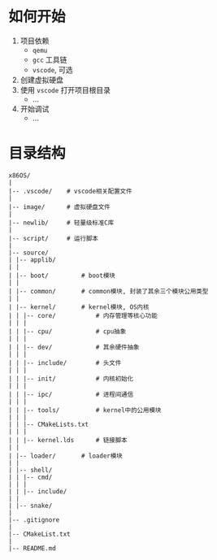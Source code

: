 # 如何开始
1. 项目依赖
   - `qemu`
   - `gcc` 工具链
   - `vscode`, 可选
2. 创建虚拟硬盘
3. 使用 `vscode` 打开项目根目录
   - ...
4. 开始调试
   - ...

# 目录结构
``` shell
x86OS/
|
|-- .vscode/    # vscode相关配置文件
|
|-- image/      # 虚拟硬盘文件
|
|-- newlib/     # 轻量级标准C库
|
|-- script/     # 运行脚本
|
|-- source/
| |-- applib/
| |
| |-- boot/         # boot模块
| |
| |-- common/       # common模块, 封装了其余三个模块公用类型
| |
| |-- kernel/       # kernel模块, OS内核
| | |-- core/           # 内存管理等核心功能
| | |
| | |-- cpu/            # cpu抽象
| | |
| | |-- dev/            # 其余硬件抽象
| | |
| | |-- include/        # 头文件
| | |
| | |-- init/           # 内核初始化
| | |
| | |-- ipc/            # 进程间通信
| | |
| | |-- tools/          # kernel中的公用模块
| | |
| | |-- CMakeLists.txt
| | |
| | |-- kernel.lds      # 链接脚本
| |
| |-- loader/       # loader模块
| |
| |-- shell/
| | |-- cmd/
| | |
| | |-- include/
| |
| |-- snake/
|
|-- .gitignore
|
|-- CMakeList.txt
|
|-- README.md
```

# 